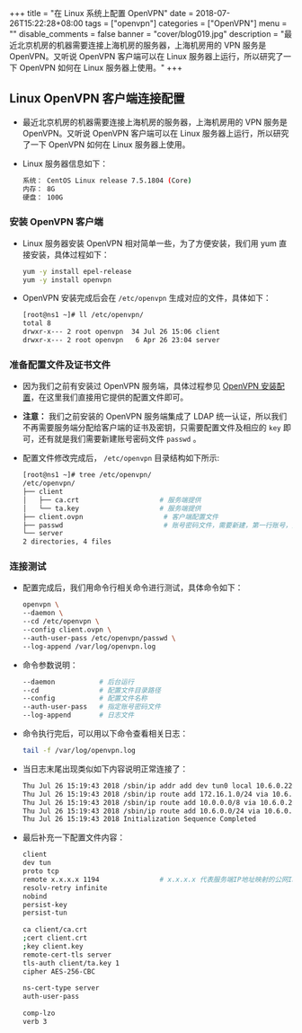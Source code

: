 +++
title = "在 Linux 系统上配置 OpenVPN"
date = 2018-07-26T15:22:28+08:00
tags = ["openvpn"]
categories = ["OpenVPN"]
menu = ""
disable_comments = false
banner = "cover/blog019.jpg"
description = "最近北京机房的机器需要连接上海机房的服务器，上海机房用的 VPN 服务是 OpenVPN。又听说 OpenVPN 客户端可以在 Linux 服务器上运行，所以研究了一下 OpenVPN 如何在 Linux 服务器上使用。"
+++

## Linux OpenVPN 客户端连接配置
- 最近北京机房的机器需要连接上海机房的服务器，上海机房用的 VPN 服务是 OpenVPN。又听说 OpenVPN 客户端可以在 Linux 服务器上运行，所以研究了一下 OpenVPN 如何在 Linux 服务器上使用。
- Linux 服务器信息如下：

  ```bash
  系统： CentOS Linux release 7.5.1804 (Core)
  内存： 8G
  硬盘： 100G
  ```

### 安装 OpenVPN 客户端
- Linux 服务器安装 OpenVPN 相对简单一些，为了方便安装，我们用 yum 直接安装，具体过程如下：

  ```bash
  yum -y install epel-release
  yum -y install openvpn
  ```

- OpenVPN 安装完成后会在 `/etc/openvpn` 生成对应的文件，具体如下：

  ```bash
  [root@ns1 ~]# ll /etc/openvpn/
  total 8
  drwxr-x--- 2 root openvpn  34 Jul 26 15:06 client
  drwxr-x--- 2 root openvpn   6 Apr 26 23:04 server
  ```

### 准备配置文件及证书文件
- 因为我们之前有安装过 OpenVPN 服务端，具体过程参见 [OpenVPN 安装配置](https://yeaheo.com/2018/07/24/centos-7-%E5%AE%89%E8%A3%85%E9%85%8D%E7%BD%AE-openvpn/)，在这里我们直接用它提供的配置文件即可。

- **注意：** 我们之前安装的 OpenVPN 服务端集成了 LDAP 统一认证，所以我们不再需要服务端分配给客户端的证书及密钥，只需要配置文件及相应的 `key` 即可，还有就是我们需要新建账号密码文件 `passwd` 。

- 配置文件修改完成后， `/etc/openvpn` 目录结构如下所示:

  ```bash
  [root@ns1 ~]# tree /etc/openvpn/
  /etc/openvpn/
  ├── client
  │   ├── ca.crt                    # 服务端提供
  │   └── ta.key                    # 服务端提供
  ├── client.ovpn                    # 客户端配置文件
  ├── passwd                         # 账号密码文件，需要新建，第一行账号，第二行是密码
  └── server
  2 directories, 4 files
  ```

### 连接测试
- 配置完成后，我们用命令行相关命令进行测试，具体命令如下：

  ```bash
  openvpn \
  --daemon \
  --cd /etc/openvpn \
  --config client.ovpn \
  --auth-user-pass /etc/openvpn/passwd \
  --log-append /var/log/openvpn.log
  ```

- 命令参数说明：

  ```bash
  --daemon           # 后台运行
  --cd               # 配置文件目录路径
  --config           # 配置文件名称
  --auth-user-pass   # 指定账号密码文件
  --log-append       # 日志文件
  ```

- 命令执行完后，可以用以下命令查看相关日志：

  ```bash
  tail -f /var/log/openvpn.log
  ```
- 当日志末尾出现类似如下内容说明正常连接了：

  ```bash
  Thu Jul 26 15:19:43 2018 /sbin/ip addr add dev tun0 local 10.6.0.226 peer 10.6.0.225
  Thu Jul 26 15:19:43 2018 /sbin/ip route add 172.16.1.0/24 via 10.6.0.225
  Thu Jul 26 15:19:43 2018 /sbin/ip route add 10.0.0.0/8 via 10.6.0.225
  Thu Jul 26 15:19:43 2018 /sbin/ip route add 10.6.0.0/24 via 10.6.0.225
  Thu Jul 26 15:19:43 2018 Initialization Sequence Completed
  ```
    
- 最后补充一下配置文件内容：

  ```bash
  client
  dev tun
  proto tcp
  remote x.x.x.x 1194               # x.x.x.x 代表服务端IP地址映射的公网IP地址
  resolv-retry infinite
  nobind
  persist-key
  persist-tun
    
  ca client/ca.crt
  ;cert client.crt
  ;key client.key
  remote-cert-tls server
  tls-auth client/ta.key 1
  cipher AES-256-CBC
    
  ns-cert-type server
  auth-user-pass
    
  comp-lzo
  verb 3
  ```

